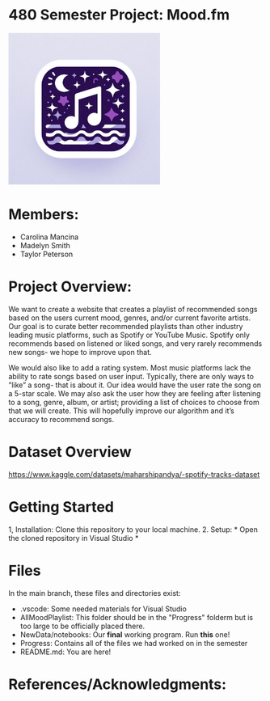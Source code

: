 # 480 Semester Project: Mood.fm

<img src="Progress/moody.jpg" alt="Logo" width="300"/>

# Members:
* Carolina Mancina
* Madelyn Smith
* Taylor Peterson

# Project Overview:
We want to create a website that creates a playlist of recommended songs based on the users current mood, genres, and/or current favorite artists. Our goal is to curate better recommended playlists than other industry leading music platforms, such as Spotify or YouTube Music. Spotify only recommends based on listened or liked songs, and very rarely recommends new songs- we hope to improve upon that.

We would also like to add a rating system. Most music platforms lack the ability to rate songs based
on user input. Typically, there are only ways to ”like” a song- that is about it. Our idea would have
the user rate the song on a 5-star scale. We may also ask the user how they are feeling after listening to
a song, genre, album, or artist; providing a list of choices to choose from that we will create. This will
hopefully improve our algorithm and it’s accuracy to recommend songs.

# Dataset Overview
https://www.kaggle.com/datasets/maharshipandya/-spotify-tracks-dataset

# Getting Started
1, Installation: Clone this repository to your local machine.
2. Setup: 
    * Open the cloned repository in Visual Studio
    * 

# Files
In the main branch, these files and directories exist:
* .vscode: Some needed materials for Visual Studio
* AllMoodPlaylist: This folder should be in the "Progress" folderm but is too large to be officially placed there.
* NewData/notebooks: Our **final** working program. Run **this** one!
* Progress: Contains all of the files we had worked on in the semester
* README.md: You are here!

# References/Acknowledgments:

